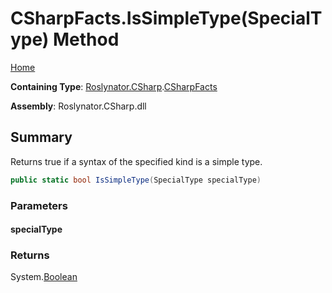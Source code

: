 <a name="_top"></a>

# CSharpFacts\.IsSimpleType\(SpecialType\) Method

[Home](../../../../README.md#_top)

**Containing Type**: [Roslynator.CSharp](../../README.md#_top)\.[CSharpFacts](../README.md#_top)

**Assembly**: Roslynator\.CSharp\.dll

## Summary

Returns true if a syntax of the specified kind is a simple type\.

```csharp
public static bool IsSimpleType(SpecialType specialType)
```

### Parameters

#### specialType

### Returns

System\.[Boolean](https://docs.microsoft.com/en-us/dotnet/api/system.boolean)

